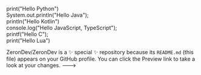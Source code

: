 print("Hello Python")<br>
System.out.println("Hello Java");<br>
println("Hello Kotlin")<br>
console.log("Hello JavaScript, TypeScript");<br>
printf("Hello C");<br>
print("Hello Lua")

ZeronDev/ZeronDev is a ✨ special ✨ repository because its `README.md` (this file) appears on your GitHub profile.
You can click the Preview link to take a look at your changes.
--->
